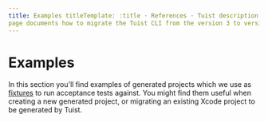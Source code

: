 ```yaml
---
title: Examples titleTemplate: :title · References · Tuist description: This
page documents how to migrate the Tuist CLI from the version 3 to version 4.
---
```


# Examples

In this section you'll find examples of
<LocalizedLink to="/guides/features/projects">generated projects</LocalizedLink>
which we use as
[fixtures](https://github.com/tuist/tuist/tree/main/cli/Fixtures) to run
acceptance tests against. You might find them useful when creating a new
generated project, or migrating an existing Xcode project to be generated by
Tuist.
